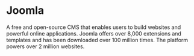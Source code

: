 # Joomla
A free and open-source CMS that enables users to build websites and powerful online applications. Joomla offers over 8,000 extensions and templates and has been downloaded over 100 million times. The platform powers over 2 million websites.

